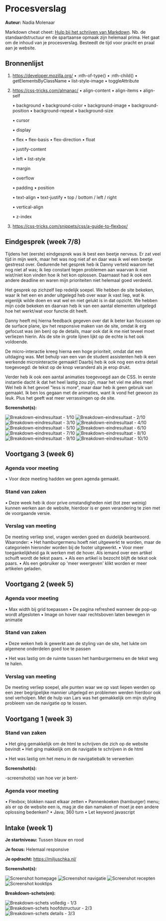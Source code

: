 # Procesverslag
**Auteur:** Nadia Molenaar

Markdown cheat cheet: [Hulp bij het schrijven van Markdown](https://github.com/adam-p/markdown-here/wiki/Markdown-Cheatsheet). Nb. de standaardstructuur en de spartaanse opmaak zijn helemaal prima. Het gaat om de inhoud van je procesverslag. Besteedt de tijd voor pracht en praal aan je website.



## Bronnenlijst
1. https://developer.mozilla.org/
      • :nth-of-type()
      • :nth-child()
      • getElementsByClassName
      • list-style-image 
      • toggleAttribute
      
2. https://css-tricks.com/almanac/ 
      • align-content
      • align-items
      • align-self
      
      • background
      • background-color
      • background-image
      • background-position
      • background-repeat
      • background-size
      
      • cursor
      
      • display
      
      • flex
      • flex-basis
      • flex-direction
      • float
      
      • justify-content
      
      • left
      • list-style
      
      • margin
      
      • overflow
      
      • padding
      • position
      
      • text-align
      • text-justify
      • top / bottom / left / right
      
      • vertical-align
      
      • z-index
      
3. https://css-tricks.com/snippets/css/a-guide-to-flexbox/

## Eindgesprek (week 7/8)

Tijdens het (eerste) eindgesprek was ik best een beetje nerveus. Er zat veel tijd in mijn werk, maar het was nog niet af en daar was ik wel een beetje gestresst over. Gedurende het gesprek heb ik Danny verteld waarom het nog niet af was; ik liep constant tegen problemen aan waarvan ik niet wist/niet kon vinden hoe ik het kon oplossen. Daarnaast had ik ook een andere deadline en waren mijn prioriteiten niet helemaal goed verdeeld. 

Het gesprek op zichzelf liep redelijk soepel. We hebben de site bekeken, waar ik het een en ander uitgelegd heb over waar ik vast liep, wat ik eigenlijk wilde doen en wat wel en niet gelukt is in dat opzicht. We hebben mijn code bekeken en daarvan heb ik van een aantal elementen uitgelegd hoe het werkt/wat voor functie dit heeft. 

Danny heeft mij hierna feedback gegeven over dat ik beter kan focussen op de surface plane, ipv het responsive maken van de site, omdat ik erg gefocust was (en ben) op de details, maar ook dat ik me niet teveel moet verliezen hierin. Als de site in grote lijnen lijkt op de echte is het ook voldoende. 

De micro-interactie kreeg hierna een hoge prioriteit, omdat dat een uitdaging was. Met behulp van een van de student assistenten heb ik een werkende microinteractie gemaakt! Daarbij heb ik ook nog een extra detail toegevoegd: de tekst op de knop veranderd als je erop drukt. 

Verder heb ik ook een aantal animaties toegevoegd aan de CSS. In eerste instantie dacht ik dat het heel lastig zou zijn, maar het viel me alles mee! Wel heb ik het gevoel "less is more", maar daar heb ik geen gebruik van gemaakt. Ik ben los gegaan met de animaties, want ik vond het gewoon zo leuk. Plus het geeft wat meer verrassingen op de site. 

**Screenshot(s):**

![Breakdown-eindresultaat - 1/10](images/breakdown/breakdown-1.png)
![Breakdown-eindresultaat - 2/10](images/breakdown/breakdown-2.png)
![Breakdown-eindresultaat - 3/10](images/breakdown/breakdown-3.png)
![Breakdown-eindresultaat - 4/10](images/breakdown/breakdown-4.png)
![Breakdown-eindresultaat - 5/10](images/breakdown/breakdown-5.png)
![Breakdown-eindresultaat - 6/10](images/breakdown/breakdown-6.png)
![Breakdown-eindresultaat - 7/10](images/breakdown/breakdown-7.png)
![Breakdown-eindresultaat - 8/10](images/breakdown/breakdown-8.png)
![Breakdown-eindresultaat - 9/10](images/breakdown/breakdown-9.png)
![Breakdown-eindresultaat - 10/10](images/breakdown/breakdown-10.png)

## Voortgang 3 (week 6)

### Agenda voor meeting

  • Voor deze meeting hadden we geen agenda gemaakt. 

### Stand van zaken

  • Deze week heb ik door prive omstandigheden niet (tot zeer weinig) kunnen werken aan de website, hierdoor is er geen verandering te zien met de voorgaande versie.

### Verslag van meeting
De meeting verliep snel, vragen werden goed en duidelijk beantwoord. Waaronder:
  • Het hamburgermenu hoeft niet uitgewerkt te worden, maar de categorieën hieronder worden bij de footer uitgewerkt.
  • Voor meer toegankelijkheid ga ik werken met de hover. Als iemand over een artikel schuift wordt de tekst paars.
  • Als een artikel is bezocht blijft de tekst ook paars. 
  • Als een gebruiker op 'meer weergeven' klikt worden er meer artikelen geladen.



## Voortgang 2 (week 5)

### Agenda voor meeting

  • Max width bij grid toepassen
  • De pagina refreshed wanneer de pop-up wordt afgesloten
  • Image on hover naar rechtsboven laten bewegen in animatie

### Stand van zaken

  • Deze weken heb ik gewerkt aan de styling van de site, het lukte om algemene onderdelen goed toe te  passen
  
  • Het was lastig om de ruimte tussen het hamburgermenu en de tekst weg te halen. 

### Verslag van meeting
De meeting verliep soepel, alle punten waar we op vast liepen werden op een zeer begrijpelijke mannier uitgelegd en problemen werden hierdoor ook snel verholpen. Met de hulp van Lars was het gemakkelijk om mijn styling probleem van de navigatie op te lossen.



## Voortgang 1 (week 3)

### Stand van zaken

  • Het ging gemakkelijk om de html te schrijven die zich op de website bevindt
  • Het ging makkelijk om de navigatie te schrijven in de html
  
  • Het was lastig om het menu in de navigatiebalk te verwerken

**Screenshot(s):**

-screenshot(s) van hoe ver je bent-

### Agenda voor meeting

  • Flexbox; blokken naast elkaar zetten
  • Pannenkoeken (hamburger) menu; als er op de website een is, mag je die dan namaken of moet je een andere oplossing bedenken?
  • Java; 360 turn
  • Let keyword javascript



## Intake (week 1)

**Je startniveau:** Tussen blauw en rood

**Je focus:** Helemaal responsive

**Je opdracht:** https://miljuschka.nl/

**Screenshot(s):**

![Screenshot homepage](images/1-homepage.png)
![Screenshot navigatie](images/2-navigatie.png)
![Screenshot recepten](images/3-recepten.png)
![Screenshot kooktips](images/4-kooktips.png)

**Breakdown-schets(en):**

![Breakdown-schets volledig - 1/3](images/1-breakdown.jpg)
![Breakdown-schets hoofdstructuur - 2/3](images/2-breakdown.jpg)
![Breakdown-schets details - 3/3](images/3-breakdown.jpg)
